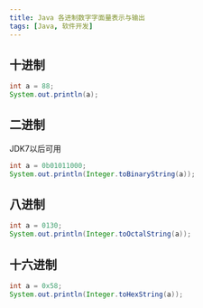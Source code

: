 ```yaml
---
title: Java 各进制数字字面量表示与输出
tags: [Java, 软件开发]
---
```


## 十进制

```java
int a = 88;
System.out.println(a);
```

## 二进制

JDK7以后可用

```java
int a = 0b01011000;
System.out.println(Integer.toBinaryString(a));
```

## 八进制

```java
int a = 0130;
System.out.println(Integer.toOctalString(a));
```

## 十六进制

```java
int a = 0x58;
System.out.println(Integer.toHexString(a));
```